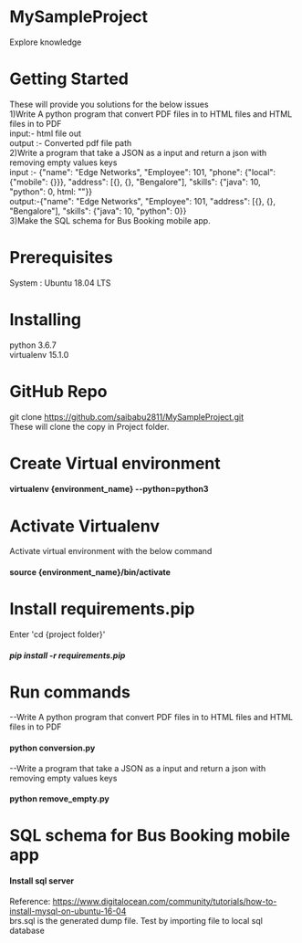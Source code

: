 # MySampleProject
Explore knowledge
# Getting Started
These will provide you solutions for the below issues<br />
1)Write A python program that convert PDF files in to HTML files and HTML files in to PDF<br />
input:- html file out<br />
output :- Converted pdf file path<br />
2)Write a program that take a JSON as a input and return a json with removing empty values keys<br />
input :- {"name": "Edge Networks", "Employee": 101, "phone": {"local": {"mobile": {}}}, "address": [{}, {}, "Bengalore"], "skills": {"java": 10, "python": 0, html: ""}}<br />
output:-{"name": "Edge Networks", "Employee": 101,  "address": [{}, {}, "Bengalore"], "skills": {"java": 10, "python": 0}}<br />
3)Make the SQL schema for Bus Booking mobile app.<br />
# Prerequisites
System : Ubuntu 18.04 LTS

# Installing
python 3.6.7 <br  />
virtualenv 15.1.0<br>
# GitHub Repo
git clone https://github.com/saibabu2811/MySampleProject.git <br>
These will clone the copy in Project folder.
# Create Virtual environment
#### virtualenv {environment_name} --python=python3

# Activate Virtualenv
Activate virtual environment with the below command<br> 
#### source {environment_name}/bin/activate

# Install  requirements.pip 
Enter 'cd {project folder}'
##### pip install -r requirements.pip

# Run commands
--Write A python program that convert PDF files in to HTML files and HTML files in to PDF
#### python conversion.py

--Write a program that take a JSON as a input and return a json with removing empty values keys
#### python remove_empty.py

# SQL schema for Bus Booking mobile app

#### Install sql server
Reference: https://www.digitalocean.com/community/tutorials/how-to-install-mysql-on-ubuntu-16-04 <br>
brs.sql is the generated dump file. Test by importing file to local sql database 














